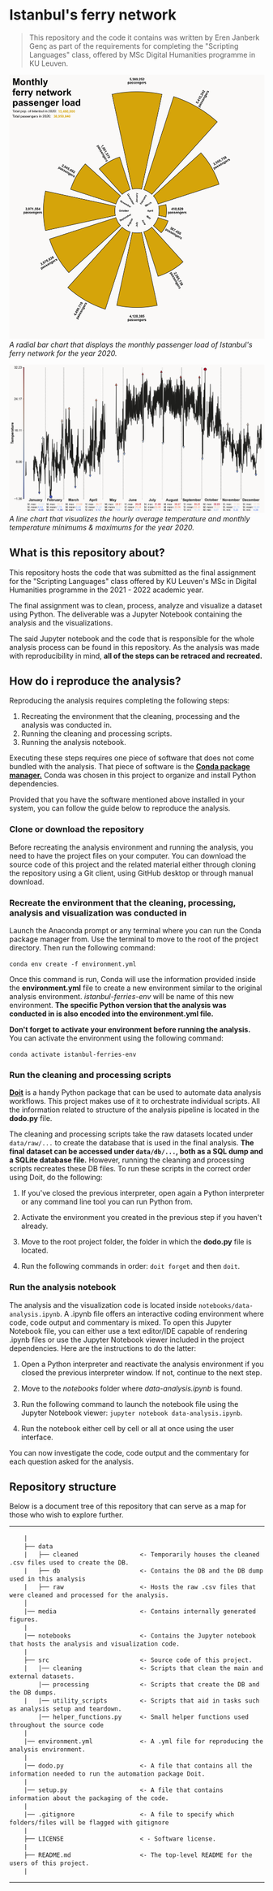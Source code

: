 # Istanbul's ferry network

> This repository and the code it contains was written by Eren Janberk Genç as part of the requirements for completing the "Scripting Languages" class, offered by MSc Digital Humanities programme in KU Leuven.

![A radial bar chart that displays the monthly passenger load of Istanbul's ferry network for the year of 2020.](media/fig-3.png "Radial bar chart")
*A radial bar chart that displays the monthly passenger load of Istanbul's ferry network for the year 2020.*

![A line chart that visualizes the hourly average temperature and monthly temperature minimums & maximums for the year 2020.](media/fig-6.png "Temperature line chart")
*A line chart that visualizes the hourly average temperature and monthly temperature minimums & maximums for the year 2020.*

## What is this repository about?

This repository hosts the code that was submitted as the final assignment for the "Scripting Languages" class offered by KU Leuven's MSc in Digital Humanities programme in the 2021 - 2022 academic year.

The final assignment was to clean, process, analyze and visualize a dataset using Python. The deliverable was a Jupyter Notebook containing the analysis and the visualizations.

The said Jupyter notebook and the code that is responsible for the whole analysis process can be found in this repository. As the analysis was made with reproducibility in mind, **all of the steps can be retraced and recreated.**

## How do i reproduce the analysis?

Reproducing the analysis requires completing the following steps:

1. Recreating the environment that the cleaning, processing and the analysis was conducted in.
2. Running the cleaning and processing scripts.
3. Running the analysis notebook.

Executing these steps requires one piece of software that does not come bundled with the analysis. That piece of software is the [**Conda package manager.**](https://docs.conda.io/projects/conda/en/latest/) Conda was chosen in this project to organize and install Python dependencies.

Provided that you have the software mentioned above installed in your system, you can follow the guide below to reproduce the analysis.

### Clone or download the repository

Before recreating the analysis environment and running the analysis, you need to have the project files on your computer. You can download the source code of this project and the related material either through cloning the repository using a Git client, using GitHub desktop or through manual download.

### Recreate the environment that the cleaning, processing, analysis and visualization was conducted in

Launch the Anaconda prompt or any terminal where you can run the Conda package manager from. Use the terminal to move to the root of the project directory. Then run the following command:

`conda env create -f environment.yml`

Once this command is run, Conda will use the information provided inside the **environment.yml** file to create a new environment similar to the original analysis environment. *istanbul-ferries-env* will be name of this new environment. **The specific Python version that the analysis was conducted in is also encoded into the environment.yml file.**

**Don't forget to activate your environment before running the analysis.** You can activate the environment using the following command:

`conda activate istanbul-ferries-env`

### Run the cleaning and processing scripts

[**Doit**](https://pydoit.org/) is a handy Python package that can be used to automate data analysis workflows. This project makes use of it to orchestrate individual scripts. All the information related to structure of the analysis pipeline is located in the **dodo.py** file.

The cleaning and processing scripts take the raw datasets located under `data/raw/...` to create the database that is used in the final analysis. **The final dataset can be accessed under `data/db/...`, both as a SQL dump and a SQLite database file.** However, running the cleaning and processing scripts recreates these DB files. To run these scripts in the correct order using Doit, do the following:

1. If you've closed the previous interpreter, open again a Python interpreter or any command line tool you can run Python from.

2. Activate the environment you created in the previous step if you haven't already.

3. Move to the root project folder, the folder in which the **dodo.py** file is located.

4. Run the following commands in order: `doit forget` and then `doit`.

### Run the analysis notebook

The analysis and the visualization code is located inside `notebooks/data-analysis.ipynb`. A .ipynb file offers an interactive coding environment where code, code output and commentary is mixed. To open this Jupyter Notebook file, you can either use a text editor/IDE capable of rendering .ipynb files or use the Jupyter Notebook viewer included in the project dependencies. Here are the instructions to do the latter:

1. Open a Python interpreter and reactivate the analysis environment if you closed the previous interpreter window. If not, continue to the next step.

2. Move to the *notebooks* folder where *data-analysis.ipynb* is found.

3. Run the following command to launch the notebook file using the Jupyter Notebook viewer: `jupyter notebook data-analysis.ipynb`.

4. Run the notebook either cell by cell or all at once using the user interface.

You can now investigate the code, code output and the commentary for each question asked for the analysis.

## Repository structure

Below is a document tree of this repository that can serve as a map for those who wish to explore further.

--------

```
    |
    ├── data
    |   ├── cleaned                 <- Temporarily houses the cleaned .csv files used to create the DB.
    |   ├── db                      <- Contains the DB and the DB dump used in this analysis
    |   ├── raw                     <- Hosts the raw .csv files that were cleaned and processed for the analysis. 
    │
    |── media                       <- Contains internally generated figures.
    |
    |── notebooks                   <- Contains the Jupyter notebook that hosts the analysis and visualization code.
    |
    ├── src                         <- Source code of this project.
    |   |── cleaning                <- Scripts that clean the main and external datasets.
        |── processing              <- Scripts that create the DB and the DB dumps.         
    |   |── utility_scripts         <- Scripts that aid in tasks such as analysis setup and teardown.
        |── helper_functions.py     <- Small helper functions used throughout the source code
    |      
    |── environment.yml             <- A .yml file for reproducing the analysis environment.
    |
    |── dodo.py                     <- A file that contains all the information needed to run the automation package Doit.
    |
    |── setup.py                    <- A file that contains information about the packaging of the code.
    |
    |── .gitignore                  <- A file to specify which folders/files will be flagged with gitignore
    |
    ├── LICENSE                     < - Software license.
    |
    ├── README.md                   <- The top-level README for the users of this project.
    |
```

--------
